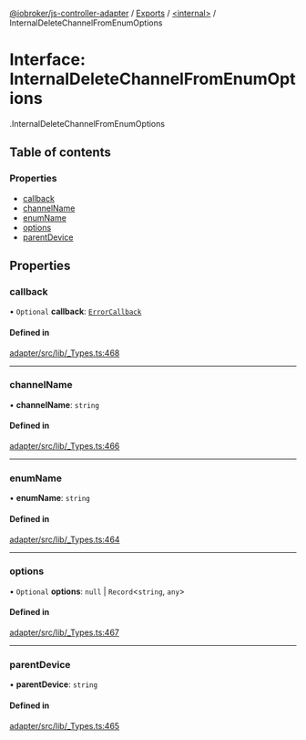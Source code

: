 [@iobroker/js-controller-adapter](../README.md) / [Exports](../modules.md) / [<internal\>](../modules/internal_.md) / InternalDeleteChannelFromEnumOptions

# Interface: InternalDeleteChannelFromEnumOptions

[<internal>](../modules/internal_.md).InternalDeleteChannelFromEnumOptions

## Table of contents

### Properties

- [callback](internal_.InternalDeleteChannelFromEnumOptions.md#callback)
- [channelName](internal_.InternalDeleteChannelFromEnumOptions.md#channelname)
- [enumName](internal_.InternalDeleteChannelFromEnumOptions.md#enumname)
- [options](internal_.InternalDeleteChannelFromEnumOptions.md#options)
- [parentDevice](internal_.InternalDeleteChannelFromEnumOptions.md#parentdevice)

## Properties

### callback

• `Optional` **callback**: [`ErrorCallback`](../modules/internal_.md#errorcallback)

#### Defined in

[adapter/src/lib/_Types.ts:468](https://github.com/ioBroker/ioBroker.js-controller/blob/8aaeaa08/packages/adapter/src/lib/_Types.ts#L468)

___

### channelName

• **channelName**: `string`

#### Defined in

[adapter/src/lib/_Types.ts:466](https://github.com/ioBroker/ioBroker.js-controller/blob/8aaeaa08/packages/adapter/src/lib/_Types.ts#L466)

___

### enumName

• **enumName**: `string`

#### Defined in

[adapter/src/lib/_Types.ts:464](https://github.com/ioBroker/ioBroker.js-controller/blob/8aaeaa08/packages/adapter/src/lib/_Types.ts#L464)

___

### options

• `Optional` **options**: ``null`` \| `Record`<`string`, `any`\>

#### Defined in

[adapter/src/lib/_Types.ts:467](https://github.com/ioBroker/ioBroker.js-controller/blob/8aaeaa08/packages/adapter/src/lib/_Types.ts#L467)

___

### parentDevice

• **parentDevice**: `string`

#### Defined in

[adapter/src/lib/_Types.ts:465](https://github.com/ioBroker/ioBroker.js-controller/blob/8aaeaa08/packages/adapter/src/lib/_Types.ts#L465)
